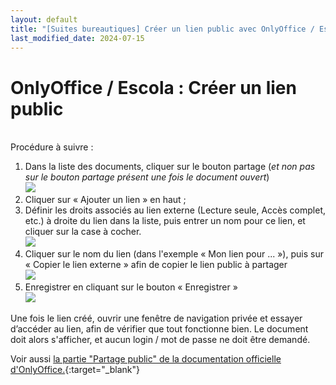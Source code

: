 ```yaml
---
layout: default
title: "[Suites bureautiques] Créer un lien public avec OnlyOffice / Escola"
last_modified_date: 2024-07-15
---
```

# OnlyOffice / Escola : Créer un lien public
&nbsp;  
Procédure à suivre :  
1.	Dans la liste des documents, cliquer sur le bouton partage (*et non pas sur le bouton partage présent une fois le document ouvert*)  
 ![](IMG_OnlyOffice%20Escola%20-%20Créer%20un%20lien%20public%201.png)  
2.	Cliquer sur « Ajouter un lien » en haut  ;
3.	Définir les droits associés au lien externe (Lecture seule, Accès complet, etc.) à droite du lien dans la liste, puis entrer un nom pour ce lien, et cliquer sur la case à cocher.  
![](IMG_OnlyOffice%20Escola%20-%20Créer%20un%20lien%20public%202.png)
4.	Cliquer sur le nom du lien (dans l'exemple « Mon lien pour ... »), puis sur « Copier le lien externe » afin de copier le lien public à partager  
 ![](IMG_OnlyOffice%20Escola%20-%20Créer%20un%20lien%20public%203.png)
5.	Enregistrer en cliquant sur le bouton « Enregistrer »  
![](IMG_OnlyOffice%20Escola%20-%20Créer%20un%20lien%20public%204.png)  
  
Une fois le lien créé, ouvrir une fenêtre de navigation privée et essayer d’accéder au lien, afin de vérifier que tout fonctionne bien. Le document doit alors s'afficher, et aucun login / mot de passe ne doit être demandé.  
  
Voir aussi [la partie "Partage public" de la documentation officielle d'OnlyOffice.](https://helpcenter.onlyoffice.com/fr/userguides/groups-guides-documents-share-documents.aspx#step7_block){:target="_blank"}

